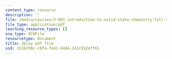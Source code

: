```yaml
---
content_type: resource
description: ''
file: /media/courses/3-091-introduction-to-solid-state-chemistry-fall-2018/151b7d8cc8fa7e41b4d4241c912eff61_L0b9wq0js4I.pdf
file_type: application/pdf
learning_resource_types: []
ocw_type: OCWFile
resourcetype: Document
title: 3play pdf file
uid: 151b7d8c-c8fa-7e41-b4d4-241c912eff61
---
```

